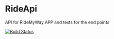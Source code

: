 # RideApi
API for RideMyWay APP and tests for the end points

[![Build Status](https://travis-ci.org/larryTheGeek/RideApi.svg?branch=master)](https://travis-ci.org/larryTheGeek/RideApi)